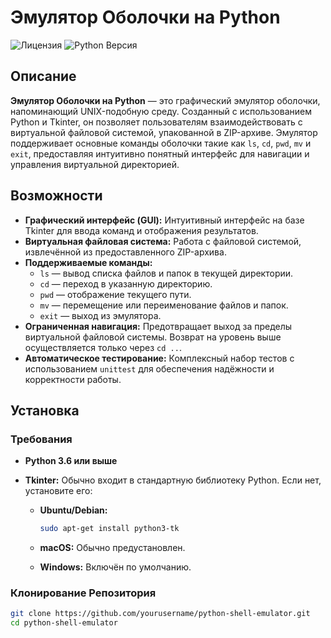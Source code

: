 # Эмулятор Оболочки на Python

![Лицензия](https://img.shields.io/github/license/yourusername/python-shell-emulator)
![Python Версия](https://img.shields.io/badge/python-3.6%2B-blue)

## Описание

**Эмулятор Оболочки на Python** — это графический эмулятор оболочки, напоминающий UNIX-подобную среду. Созданный с использованием Python и Tkinter, он позволяет пользователям взаимодействовать с виртуальной файловой системой, упакованной в ZIP-архиве. Эмулятор поддерживает основные команды оболочки такие как `ls`, `cd`, `pwd`, `mv` и `exit`, предоставляя интуитивно понятный интерфейс для навигации и управления виртуальной директорией.

## Возможности

- **Графический интерфейс (GUI):** Интуитивный интерфейс на базе Tkinter для ввода команд и отображения результатов.
- **Виртуальная файловая система:** Работа с файловой системой, извлечённой из предоставленного ZIP-архива.
- **Поддерживаемые команды:**
  - `ls` — вывод списка файлов и папок в текущей директории.
  - `cd` — переход в указанную директорию.
  - `pwd` — отображение текущего пути.
  - `mv` — перемещение или переименование файлов и папок.
  - `exit` — выход из эмулятора.
- **Ограниченная навигация:** Предотвращает выход за пределы виртуальной файловой системы. Возврат на уровень выше осуществляется только через `cd ..`.
- **Автоматическое тестирование:** Комплексный набор тестов с использованием `unittest` для обеспечения надёжности и корректности работы.

## Установка

### Требования

- **Python 3.6 или выше**
- **Tkinter:** Обычно входит в стандартную библиотеку Python. Если нет, установите его:
  
  - **Ubuntu/Debian:**
    ```bash
    sudo apt-get install python3-tk
    ```
  
  - **macOS:** Обычно предустановлен.
  
  - **Windows:** Включён по умолчанию.

### Клонирование Репозитория

```bash
git clone https://github.com/yourusername/python-shell-emulator.git
cd python-shell-emulator
